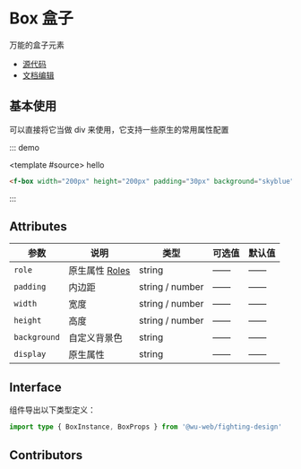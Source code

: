 # Box 盒子

万能的盒子元素

- [源代码](https://github.com/FightingDesign/fighting-design/tree/master/packages/fighting-design/box)
- [文档编辑](https://github.com/FightingDesign/fighting-design/blob/master/docs/docs/components/box.md)

## 基本使用

可以直接将它当做 div 来使用，它支持一些原生的常用属性配置

::: demo

<template #source>
<f-box width="200px" height="200px" padding="30px" background="skyblue">hello</f-box>
</template>

```html
<f-box width="200px" height="200px" padding="30px" background="skyblue">hello</f-box>
```

:::

## Attributes

| 参数         | 说明                                                                                    | 类型            | 可选值 | 默认值 |
| ------------ | --------------------------------------------------------------------------------------- | --------------- | ------ | ------ |
| `role`       | 原生属性 [Roles](https://developer.mozilla.org/en-US/docs/Web/Accessibility/ARIA/Roles) | string          | ——     | ——     |
| `padding`    | 内边距                                                                                  | string / number | ——     | ——     |
| `width`      | 宽度                                                                                    | string / number | ——     | ——     |
| `height`     | 高度                                                                                    | string / number | ——     | ——     |
| `background` | 自定义背景色                                                                            | string          | ——     | ——     |
| `display`    | 原生属性                                                                                | string          | ——     | ——     |

## Interface

组件导出以下类型定义：

```ts
import type { BoxInstance, BoxProps } from '@wu-web/fighting-design'
```

## Contributors

<a href="https://github.com/Tyh2001" target="_blank">
  <f-avatar round src="https://avatars.githubusercontent.com/u/73180970?v=4" />
</a>
